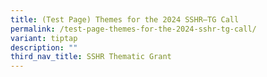 ```yaml
---
title: (Test Page) Themes for the 2024 SSHR–TG Call
permalink: /test-page-themes-for-the-2024-sshr-tg-call/
variant: tiptap
description: ""
third_nav_title: SSHR Thematic Grant
---
```

